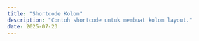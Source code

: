 ```yaml
---
title: "Shortcode Kolom"
description: "Contoh shortcode untuk membuat kolom layout."
date: 2025-07-23
---
```

